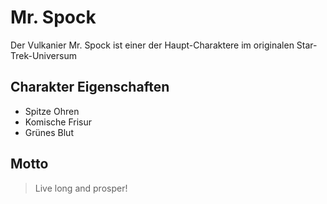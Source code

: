 # Mr. Spock #
Der Vulkanier Mr. Spock ist einer der Haupt-Charaktere im originalen Star-Trek-Universum

## Charakter Eigenschaften ##
* Spitze Ohren
* Komische Frisur
* Grünes Blut

## Motto ##
> Live long and prosper!
